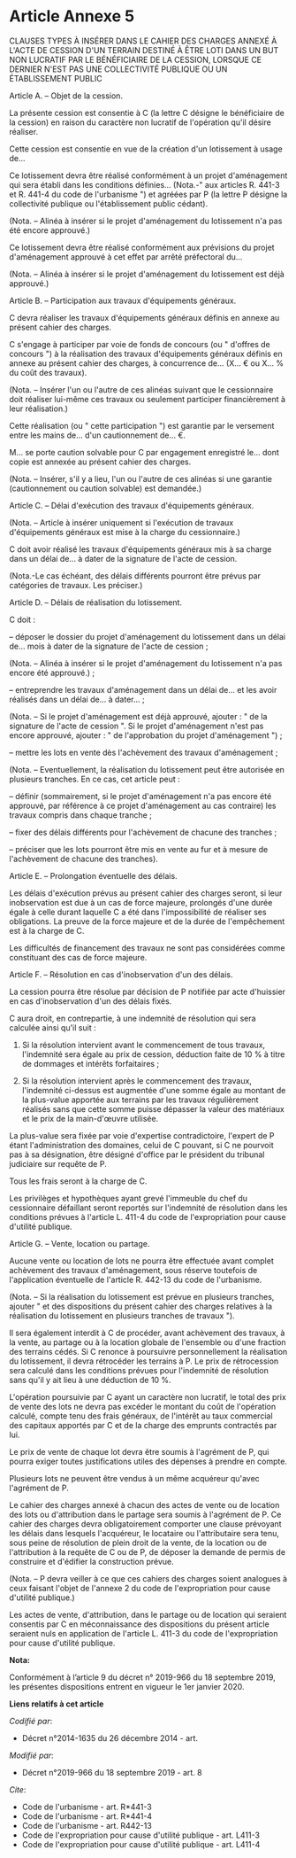# Article Annexe 5

CLAUSES TYPES À INSÉRER DANS LE CAHIER DES CHARGES ANNEXÉ À L'ACTE DE CESSION D'UN TERRAIN DESTINÉ À ÊTRE LOTI DANS UN BUT
NON LUCRATIF PAR LE BÉNÉFICIAIRE DE LA CESSION, LORSQUE CE DERNIER N'EST PAS UNE COLLECTIVITÉ PUBLIQUE OU UN ÉTABLISSEMENT
PUBLIC 

Article A. – Objet de la cession. 

La présente cession est consentie à C (la lettre C désigne le bénéficiaire de la cession) en raison du caractère non lucratif
de l'opération qu'il désire réaliser. 

Cette cession est consentie en vue de la création d'un lotissement à usage de... 

Ce lotissement devra être réalisé conformément à un projet d'aménagement qui sera établi dans les conditions définies...
(Nota.-" aux articles R. 441-3 et R. 441-4 du code de l'urbanisme ") et agréées par P (la lettre P désigne la collectivité
publique ou l'établissement public cédant). 

(Nota. – Alinéa à insérer si le projet d'aménagement du lotissement n'a pas été encore approuvé.) 

Ce lotissement devra être réalisé conformément aux prévisions du projet d'aménagement approuvé à cet effet par arrêté
préfectoral du... 

(Nota. – Alinéa à insérer si le projet d'aménagement du lotissement est déjà approuvé.) 

Article B. – Participation aux travaux d'équipements généraux. 

C devra réaliser les travaux d'équipements généraux définis en annexe au présent cahier des charges. 

C s'engage à participer par voie de fonds de concours (ou " d'offres de concours ") à la réalisation des travaux
d'équipements généraux définis en annexe au présent cahier des charges, à concurrence de... (X... € ou X... % du coût des
travaux). 

(Nota. – Insérer l'un ou l'autre de ces alinéas suivant que le cessionnaire doit réaliser lui-même ces travaux ou seulement
participer financièrement à leur réalisation.) 

Cette réalisation (ou " cette participation ") est garantie par le versement entre les mains de... d'un cautionnement de...
€. 

M... se porte caution solvable pour C par engagement enregistré le... dont copie est annexée au présent cahier des charges. 

(Nota. – Insérer, s'il y a lieu, l'un ou l'autre de ces alinéas si une garantie (cautionnement ou caution solvable) est
demandée.) 

Article C. – Délai d'exécution des travaux d'équipements généraux. 

(Nota. – Article à insérer uniquement si l'exécution de travaux d'équipements généraux est mise à la charge du
cessionnaire.) 

C doit avoir réalisé les travaux d'équipements généraux mis à sa charge dans un délai de... à dater de la signature de l'acte
de cession. 

(Nota.-Le cas échéant, des délais différents pourront être prévus par catégories de travaux. Les préciser.) 

Article D. – Délais de réalisation du lotissement. 

C doit : 

– déposer le dossier du projet d'aménagement du lotissement dans un délai de... mois à dater de la signature de l'acte de
cession ; 

(Nota. – Alinéa à insérer si le projet d'aménagement du lotissement n'a pas encore été approuvé.) ; 

– entreprendre les travaux d'aménagement dans un délai de... et les avoir réalisés dans un délai de... à dater... ; 

(Nota. – Si le projet d'aménagement est déjà approuvé, ajouter : " de la signature de l'acte de cession ". Si le projet
d'aménagement n'est pas encore approuvé, ajouter : " de l'approbation du projet d'aménagement ") ; 

– mettre les lots en vente dès l'achèvement des travaux d'aménagement ; 

(Nota. – Eventuellement, la réalisation du lotissement peut être autorisée en plusieurs tranches. En ce cas, cet article
peut : 

– définir (sommairement, si le projet d'aménagement n'a pas encore été approuvé, par référence à ce projet d'aménagement au
cas contraire) les travaux compris dans chaque tranche ; 

– fixer des délais différents pour l'achèvement de chacune des tranches ; 

– préciser que les lots pourront être mis en vente au fur et à mesure de l'achèvement de chacune des tranches). 

Article E. – Prolongation éventuelle des délais. 

Les délais d'exécution prévus au présent cahier des charges seront, si leur inobservation est due à un cas de force majeure,
prolongés d'une durée égale à celle durant laquelle C a été dans l'impossibilité de réaliser ses obligations. La preuve de la
force majeure et de la durée de l'empêchement est à la charge de C. 

Les difficultés de financement des travaux ne sont pas considérées comme constituant des cas de force majeure. 

Article F. – Résolution en cas d'inobservation d'un des délais. 

La cession pourra être résolue par décision de P notifiée par acte d'huissier en cas d'inobservation d'un des délais fixés. 

C aura droit, en contrepartie, à une indemnité de résolution qui sera calculée ainsi qu'il suit : 

1. Si la résolution intervient avant le commencement de tous travaux, l'indemnité sera égale au prix de cession, déduction
faite de 10 % à titre de dommages et intérêts forfaitaires ; 

2. Si la résolution intervient après le commencement des travaux, l'indemnité ci-dessus est augmentée d'une somme égale au
montant de la plus-value apportée aux terrains par les travaux régulièrement réalisés sans que cette somme puisse dépasser la
valeur des matériaux et le prix de la main-d'œuvre utilisée. 

La plus-value sera fixée par voie d'expertise contradictoire, l'expert de P étant l'administration des domaines, celui de C
pouvant, si C ne pourvoit pas à sa désignation, être désigné d'office par le président du   tribunal judiciaire sur requête
de P. 

Tous les frais seront à la charge de C. 

Les privilèges et hypothèques ayant grevé l'immeuble du chef du cessionnaire défaillant seront reportés sur l'indemnité de
résolution dans les conditions prévues à l'article L. 411-4 du code de l'expropriation pour cause d'utilité publique. 

Article G. – Vente, location ou partage. 

Aucune vente ou location de lots ne pourra être effectuée avant complet achèvement des travaux d'aménagement, sous réserve
toutefois de l'application éventuelle de l'article R. 442-13 du code de l'urbanisme. 

(Nota. – Si la réalisation du lotissement est prévue en plusieurs tranches, ajouter " et des dispositions du présent cahier
des charges relatives à la réalisation du lotissement en plusieurs tranches de travaux "). 

Il sera également interdit à C de procéder, avant achèvement des travaux, à la vente, au partage ou à la location globale de
l'ensemble ou d'une fraction des terrains cédés. Si C renonce à poursuivre personnellement la réalisation du lotissement, il
devra rétrocéder les terrains à P. Le prix de rétrocession sera calculé dans les conditions prévues pour l'indemnité de
résolution sans qu'il y ait lieu à une déduction de 10 %. 

L'opération poursuivie par C ayant un caractère non lucratif, le total des prix de vente des lots ne devra pas excéder le
montant du coût de l'opération calculé, compte tenu des frais généraux, de l'intérêt au taux commercial des capitaux apportés
par C et de la charge des emprunts contractés par lui. 

Le prix de vente de chaque lot devra être soumis à l'agrément de P, qui pourra exiger toutes justifications utiles des
dépenses à prendre en compte. 

Plusieurs lots ne peuvent être vendus à un même acquéreur qu'avec l'agrément de P. 

Le cahier des charges annexé à chacun des actes de vente ou de location des lots ou d'attribution dans le partage sera soumis
à l'agrément de P. Ce cahier des charges devra obligatoirement comporter une clause prévoyant les délais dans lesquels
l'acquéreur, le locataire ou l'attributaire sera tenu, sous peine de résolution de plein droit de la vente, de la location ou
de l'attribution à la requête de C ou de P, de déposer la demande de permis de construire et d'édifier la construction
prévue. 

(Nota. – P devra veiller à ce que ces cahiers des charges soient analogues à ceux faisant l'objet de l'annexe 2 du code de
l'expropriation pour cause d'utilité publique.) 

Les actes de vente, d'attribution, dans le partage ou de location qui seraient consentis par C en méconnaissance des
dispositions du présent article seraient nuls en application de l'article L. 411-3 du code de l'expropriation pour cause
d'utilité publique.

**Nota:**

Conformément à l’article 9 du décret n° 2019-966 du 18 septembre 2019, les présentes dispositions entrent en vigueur le 1er
janvier 2020.

**Liens relatifs à cet article**

_Codifié par_:

  - Décret n°2014-1635 du 26 décembre 2014 - art.

_Modifié par_:

  - Décret n°2019-966 du 18 septembre 2019 - art. 8

_Cite_:

  - Code de l'urbanisme - art. R*441-3
  - Code de l'urbanisme - art. R*441-4
  - Code de l'urbanisme - art. R442-13
  - Code de l'expropriation pour cause d'utilité publique - art. L411-3
  - Code de l'expropriation pour cause d'utilité publique - art. L411-4
